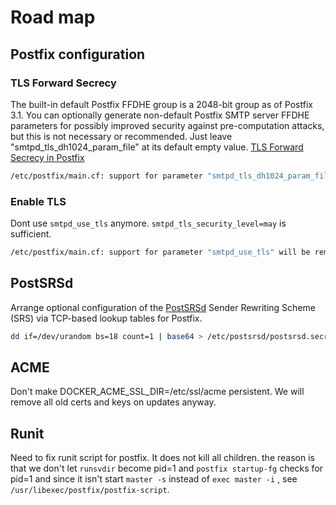 # Road map

## Postfix configuration
### TLS Forward Secrecy

The built-in default Postfix FFDHE group is a 2048-bit group as of Postfix 3.1. You can optionally generate non-default Postfix SMTP server FFDHE parameters for possibly improved security against pre-computation attacks, but this is not necessary or recommended. Just leave "smtpd_tls_dh1024_param_file" at its default empty value. [TLS Forward Secrecy in Postfix](https://www.postfix.org/FORWARD_SECRECY_README.html)

```sh
/etc/postfix/main.cf: support for parameter "smtpd_tls_dh1024_param_file" will be removed; instead, do not specify (leave at default)
```
### Enable TLS

Dont use `smtpd_use_tls` anymore. `smtpd_tls_security_level=may` is sufficient.

```sh
/etc/postfix/main.cf: support for parameter "smtpd_use_tls" will be removed; instead, specify "smtpd_tls_security_level"
```

## PostSRSd

Arrange optional configuration of the [PostSRSd](https://github.com/roehling/postsrsd) Sender Rewriting Scheme (SRS) via TCP-based lookup tables for Postfix.

```sh
dd if=/dev/urandom bs=18 count=1 | base64 > /etc/postsrsd/postsrsd.secret
```

## ACME

Don't make DOCKER_ACME_SSL_DIR=/etc/ssl/acme persistent. We will remove all old certs and keys on updates anyway.

## Runit

Need to fix runit script for postfix. It does not kill all children.
the reason is that we don't let `runsvdir` become pid=1 and `postfix startup-fg`
checks for pid=1 and since it isn't start `master -s` instead of `exec master -i`
, see `/usr/libexec/postfix/postfix-script`.
